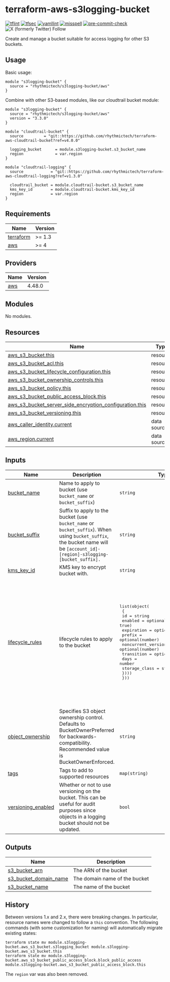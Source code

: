 # terraform-aws-s3logging-bucket
[![tflint](https://github.com/rhythmictech/terraform-aws-s3logging-bucket/actions/workflows/tflint.yaml/badge.svg?branch=master&event=push)](https://github.com/rhythmictech/terraform-aws-s3logging-bucket/actions?query=workflow%3Atflint+event%3Apush+branch%3Amaster)
[![tfsec](https://github.com/rhythmictech/terraform-aws-s3logging-bucket/actions/workflows/tfsec.yaml/badge.svg?branch=master&event=push)](https://github.com/rhythmictech/terraform-aws-s3logging-bucket/actions?query=workflow%3Atfsec+event%3Apush+branch%3Amaster)
[![yamllint](https://github.com/rhythmictech/terraform-aws-s3logging-bucket/actions/workflows/yamllint.yaml/badge.svg?branch=master&event=push)](https://github.com/rhythmictech/terraform-aws-s3logging-bucket/actions?query=workflow%3Ayamllint+event%3Apush+branch%3Amaster)
[![misspell](https://github.com/rhythmictech/terraform-aws-s3logging-bucket/actions/workflows/misspell.yaml/badge.svg?branch=master&event=push)](https://github.com/rhythmictech/terraform-aws-s3logging-bucket/actions?query=workflow%3Amisspell+event%3Apush+branch%3Amaster)
[![pre-commit-check](https://github.com/rhythmictech/terraform-aws-s3logging-bucket/actions/workflows/pre-commit.yaml/badge.svg?branch=master&event=push)](https://github.com/rhythmictech/terraform-aws-s3logging-bucket/actions?query=workflow%3Apre-commit-check+event%3Apush+branch%3Amaster)
![X (formerly Twitter) Follow](https://img.shields.io/twitter/follow/RhythmicTech)


Create and manage a bucket suitable for access logging for other S3 buckets.


## Usage
Basic usage:
```
module "s3logging-bucket" {
  source = "rhythmictech/s3logging-bucket/aws"
}
```

Combine with other S3-based modules, like our cloudtrail bucket module:
```
module "s3logging-bucket" {
  source = "rhythmictech/s3logging-bucket/aws"
  version = "3.3.0"
}

module "cloudtrail-bucket" {
  source         = "git::https://github.com/rhythmictech/terraform-aws-cloudtrail-bucket?ref=v4.0.0"

  logging_bucket      = module.s3logging-bucket.s3_bucket_name
  region              = var.region
}

module "cloudtrail-logging" {
  source            = "git::https://github.com/rhythmictech/terraform-aws-cloudtrail-logging?ref=v1.3.0"

  cloudtrail_bucket = module.cloudtrail-bucket.s3_bucket_name
  kms_key_id        = module.cloudtrail-bucket.kms_key_id
  region            = var.region
}
```


<!-- BEGINNING OF PRE-COMMIT-TERRAFORM DOCS HOOK -->
## Requirements

| Name | Version |
|------|---------|
| <a name="requirement_terraform"></a> [terraform](#requirement\_terraform) | >= 1.3 |
| <a name="requirement_aws"></a> [aws](#requirement\_aws) | >= 4 |

## Providers

| Name | Version |
|------|---------|
| <a name="provider_aws"></a> [aws](#provider\_aws) | 4.48.0 |

## Modules

No modules.

## Resources

| Name | Type |
|------|------|
| [aws_s3_bucket.this](https://registry.terraform.io/providers/hashicorp/aws/latest/docs/resources/s3_bucket) | resource |
| [aws_s3_bucket_acl.this](https://registry.terraform.io/providers/hashicorp/aws/latest/docs/resources/s3_bucket_acl) | resource |
| [aws_s3_bucket_lifecycle_configuration.this](https://registry.terraform.io/providers/hashicorp/aws/latest/docs/resources/s3_bucket_lifecycle_configuration) | resource |
| [aws_s3_bucket_ownership_controls.this](https://registry.terraform.io/providers/hashicorp/aws/latest/docs/resources/s3_bucket_ownership_controls) | resource |
| [aws_s3_bucket_policy.this](https://registry.terraform.io/providers/hashicorp/aws/latest/docs/resources/s3_bucket_policy) | resource |
| [aws_s3_bucket_public_access_block.this](https://registry.terraform.io/providers/hashicorp/aws/latest/docs/resources/s3_bucket_public_access_block) | resource |
| [aws_s3_bucket_server_side_encryption_configuration.this](https://registry.terraform.io/providers/hashicorp/aws/latest/docs/resources/s3_bucket_server_side_encryption_configuration) | resource |
| [aws_s3_bucket_versioning.this](https://registry.terraform.io/providers/hashicorp/aws/latest/docs/resources/s3_bucket_versioning) | resource |
| [aws_caller_identity.current](https://registry.terraform.io/providers/hashicorp/aws/latest/docs/data-sources/caller_identity) | data source |
| [aws_region.current](https://registry.terraform.io/providers/hashicorp/aws/latest/docs/data-sources/region) | data source |

## Inputs

| Name | Description | Type | Default | Required |
|------|-------------|------|---------|:--------:|
| <a name="input_bucket_name"></a> [bucket\_name](#input\_bucket\_name) | Name to apply to bucket (use `bucket_name` or `bucket_suffix`) | `string` | `null` | no |
| <a name="input_bucket_suffix"></a> [bucket\_suffix](#input\_bucket\_suffix) | Suffix to apply to the bucket (use `bucket_name` or `bucket_suffix`). When using `bucket_suffix`, the bucket name will be `[account_id]-[region]-s3logging-[bucket_suffix].` | `string` | `"default"` | no |
| <a name="input_kms_key_id"></a> [kms\_key\_id](#input\_kms\_key\_id) | KMS key to encrypt bucket with. | `string` | `null` | no |
| <a name="input_lifecycle_rules"></a> [lifecycle\_rules](#input\_lifecycle\_rules) | lifecycle rules to apply to the bucket | <pre>list(object(<br>    {<br>      id                            = string<br>      enabled                       = optional(bool, true)<br>      expiration                    = optional(number)<br>      prefix                        = optional(number)<br>      noncurrent_version_expiration = optional(number)<br>      transition = optional(list(object({<br>        days          = number<br>        storage_class = string<br>      })))<br>  }))</pre> | <pre>[<br>  {<br>    "id": "expire-noncurrent-objects-after-ninety-days",<br>    "noncurrent_version_expiration": 90<br>  },<br>  {<br>    "id": "transition-to-IA-after-30-days",<br>    "transition": [<br>      {<br>        "days": 30,<br>        "storage_class": "STANDARD_IA"<br>      }<br>    ]<br>  },<br>  {<br>    "expiration": 2557,<br>    "id": "delete-after-seven-years"<br>  }<br>]</pre> | no |
| <a name="input_object_ownership"></a> [object\_ownership](#input\_object\_ownership) | Specifies S3 object ownership control. Defaults to BucketOwnerPreferred for backwards-compatibility. Recommended value is BucketOwnerEnforced. | `string` | `"BucketOwnerEnforced"` | no |
| <a name="input_tags"></a> [tags](#input\_tags) | Tags to add to supported resources | `map(string)` | `{}` | no |
| <a name="input_versioning_enabled"></a> [versioning\_enabled](#input\_versioning\_enabled) | Whether or not to use versioning on the bucket. This can be useful for audit purposes since objects in a logging bucket should not be updated. | `bool` | `true` | no |

## Outputs

| Name | Description |
|------|-------------|
| <a name="output_s3_bucket_arn"></a> [s3\_bucket\_arn](#output\_s3\_bucket\_arn) | The ARN of the bucket |
| <a name="output_s3_bucket_domain_name"></a> [s3\_bucket\_domain\_name](#output\_s3\_bucket\_domain\_name) | The domain name of the bucket |
| <a name="output_s3_bucket_name"></a> [s3\_bucket\_name](#output\_s3\_bucket\_name) | The name of the bucket |
<!-- END OF PRE-COMMIT-TERRAFORM DOCS HOOK -->

## History
Between versions 1.x and 2.x, there were breaking changes. In particular, resource names were changed to follow a `this` convention. The following commands (with some customization for naming) will automatically migrate existing states:

```
terraform state mv module.s3logging-bucket.aws_s3_bucket.s3logging_bucket module.s3logging-bucket.aws_s3_bucket.this
terraform state mv module.s3logging-bucket.aws_s3_bucket_public_access_block.block_public_access module.s3logging-bucket.aws_s3_bucket_public_access_block.this
```

The `region` var was also been removed.
